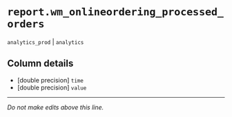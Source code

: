# `report.wm_onlineordering_processed_orders`
`analytics_prod` | `analytics`

## Column details
* [double precision] `time`
* [double precision] `value`

-------------------------------------------------------------------------------
*Do not make edits above this line.*
